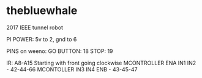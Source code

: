 # thebluewhale
2017 IEEE tunnel robot

PI POWER: 5v to 2, gnd to 6

PINS on weeno:
GO BUTTON: 18
STOP: 19

IR: A8-A15 Starting with front going clockwise
MCONTROLLER ENA IN1 IN2 - 42-44-66
MCONTOLLER IN3 IN4 ENB - 43-45-47
